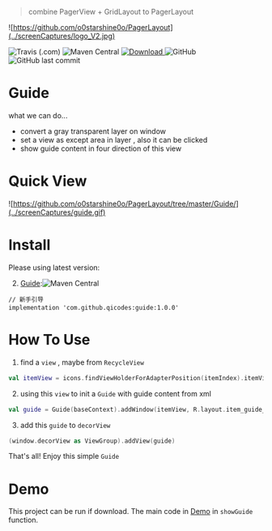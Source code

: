 > combine PagerView + GridLayout to PagerLayout

![https://github.com/o0starshine0o/PagerLayout](../screenCaptures/logo_V2.jpg)

![Travis (.com)](https://img.shields.io/travis/com/o0starshine0o/PagerLayout)
![Maven Central](https://img.shields.io/maven-central/v/com.github.qicodes/guide)
[ ![Download](https://api.bintray.com/packages/beijingqicode/maven/Guide/images/download.svg) ](https://bintray.com/beijingqicode/maven/Guide/_latestVersion)
![GitHub](https://img.shields.io/github/license/o0starshine0o/PagerLayout)
![GitHub last commit](https://img.shields.io/github/last-commit/o0starshine0o/PagerLayout)

# Guide

what we can do...
* convert a gray transparent layer on window
* set a view as except area in layer , also it can be clicked
* show guide content in four direction of this view

# Quick View

![https://github.com/o0starshine0o/PagerLayout/tree/master/Guide/](../screenCaptures/guide.gif)

# Install
Please using latest version:

2. [Guide](https://github.com/o0starshine0o/PagerLayout/tree/master/Guide/):![Maven Central](https://img.shields.io/maven-central/v/com.github.qicodes/guide)
```
// 新手引导
implementation 'com.github.qicodes:guide:1.0.0'
```

# How To Use

1. find a `view` , maybe from `RecycleView`
```kotlin
val itemView = icons.findViewHolderForAdapterPosition(itemIndex).itemView
```
2. using this `view` to init a `Guide` with guide content from xml
```kotlin
val guide = Guide(baseContext).addWindow(itemView, R.layout.item_guide_left, 100, position)
```
3. add this `guide` to `decorView`
```kotlin
(window.decorView as ViewGroup).addView(guide)
```

That's all!
Enjoy this simple `Guide`

# Demo
This project can be run if download.
The main code in [Demo](https://github.com/o0starshine0o/PagerLayout/blob/master/app/src/main/java/com/abelhu/MainActivity.kt) in `showGuide` function.
